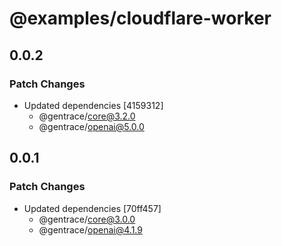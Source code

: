# @examples/cloudflare-worker

## 0.0.2

### Patch Changes

- Updated dependencies [4159312]
  - @gentrace/core@3.2.0
  - @gentrace/openai@5.0.0

## 0.0.1

### Patch Changes

- Updated dependencies [70ff457]
  - @gentrace/core@3.0.0
  - @gentrace/openai@4.1.9
